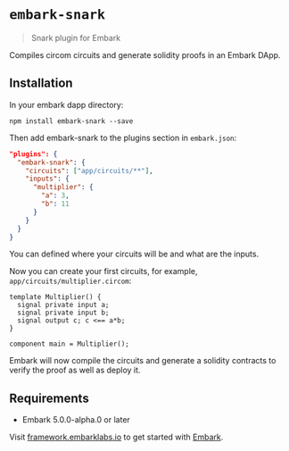 # `embark-snark`

> Snark plugin for Embark

Compiles circom circuits and generate solidity proofs in an Embark DApp.

## Installation

In your embark dapp directory:

```
npm install embark-snark --save
```

Then add embark-snark to the plugins section in `embark.json`:

```json
"plugins": {
  "embark-snark": {
    "circuits": ["app/circuits/**"],
    "inputs": {
      "multiplier": {
        "a": 3,
        "b": 11
      }
    }
  }
}
```

You can defined where your circuits will be and what are the inputs.

Now you can create your first circuits, for example,
`app/circuits/multiplier.circom`:

```
template Multiplier() {
  signal private input a;
  signal private input b;
  signal output c; c <== a*b;
}

component main = Multiplier();
```

Embark will now compile the circuits and generate a solidity contracts to
verify the proof as well as deploy it.

## Requirements

- Embark 5.0.0-alpha.0 or later

Visit [framework.embarklabs.io](https://framework.embarklabs.io/) to get started with
[Embark](https://github.com/embarklabs/embark).
